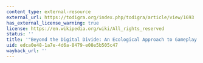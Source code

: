 ```yaml
---
content_type: external-resource
external_url: https://todigra.org/index.php/todigra/article/view/1693
has_external_license_warning: true
license: https://en.wikipedia.org/wiki/All_rights_reserved
status: ''
title: '"Beyond the Digital Divide: An Ecological Approach to Gameplay."'
uid: edca0e48-1a7e-4d6a-8479-e08e5b505c47
wayback_url: ''
---
```

